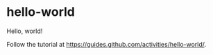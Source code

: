 # hello-world
Hello, world!

Follow the tutorial at https://guides.github.com/activities/hello-world/.
